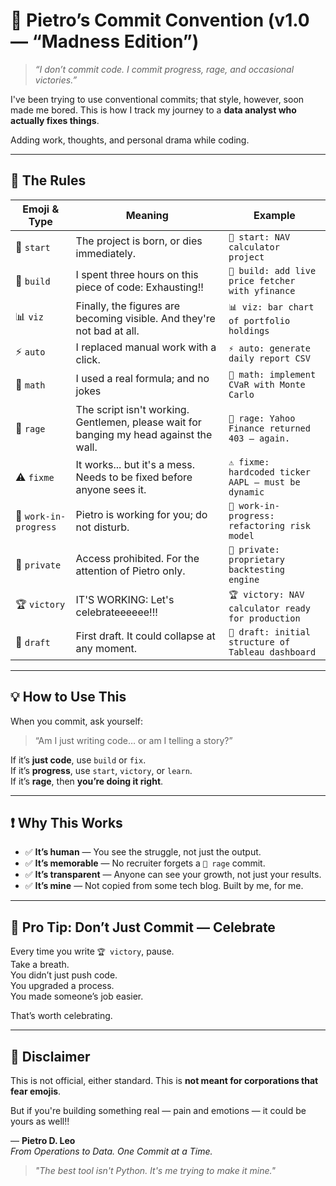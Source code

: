 # 🚨 Pietro’s Commit Convention (v1.0 — “Madness Edition”)

> _“I don’t commit code. I commit progress, rage, and occasional victories.”_

I've been trying to use conventional commits; that style, however, soon made me bored. This is how I track my journey to a **data analyst who actually fixes things**.

Adding work, thoughts, and personal drama while coding.

---

## 🔧 The Rules

| Emoji & Type | Meaning | Example |
|-------------|---------|---------|
| 🚀 `start` | The project is born, or dies immediately. | `🚀 start: NAV calculator project` |
| 🔨 `build` | I spent three hours on this piece of code: Exhausting!! | `🔨 build: add live price fetcher with yfinance` |
| 📊 `viz` | Finally, the figures are becoming visible. And they're not bad at all. | `📊 viz: bar chart of portfolio holdings` |
| ⚡ `auto` | I replaced manual work with a click. | `⚡ auto: generate daily report CSV` |
| 🧮 `math` | I used a real formula; and no jokes | `🧮 math: implement CVaR with Monte Carlo` |
| 🤬 `rage` | The script isn't working. Gentlemen, please wait for banging my head against the wall. | `🤬 rage: Yahoo Finance returned 403 — again.` |
| ⚠️ `fixme` | It works... but it's a mess. Needs to be fixed before anyone sees it. | `⚠️ fixme: hardcoded ticker AAPL — must be dynamic` |
| 👷 `work-in-progress` | Pietro is working for you; do not disturb. | `👷 work-in-progress: refactoring risk model` |
| 🚫 `private` | Access prohibited. For the attention of Pietro only. | `🚫 private: proprietary backtesting engine` |
| 🏆 `victory` | IT'S WORKING: Let's celebrateeeeee!!! | `🏆 victory: NAV calculator ready for production` |
| 🧱 `draft` | First draft. It could collapse at any moment. | `🧱 draft: initial structure of Tableau dashboard` |

---

## 💡 How to Use This

When you commit, ask yourself:

> “Am I just writing code… or am I telling a story?”

If it’s **just code**, use `build` or `fix`.  
If it’s **progress**, use `start`, `victory`, or `learn`.  
If it’s **rage**, then **you’re doing it right**.

---

## ❗ Why This Works

- ✅ **It’s human** — You see the struggle, not just the output.
- ✅ **It’s memorable** — No recruiter forgets a `🤬 rage` commit.
- ✅ **It’s transparent** — Anyone can see your growth, not just your results.
- ✅ **It’s mine** — Not copied from some tech blog. Built by me, for me.

---

## 📌 Pro Tip: Don’t Just Commit — Celebrate

Every time you write `🏆 victory`, pause.  
Take a breath.  
You didn’t just push code.  
You upgraded a process.  
You made someone’s job easier.

That’s worth celebrating.

---

## 🛑 Disclaimer

This is not official, either standard.
This is **not meant for corporations that fear emojis**.

But if you're building something real — pain and emotions — it could be yours as well!!  

— **Pietro D. Leo**  
*From Operations to Data. One Commit at a Time.*

> _"The best tool isn't Python. It's me trying to make it mine."_

